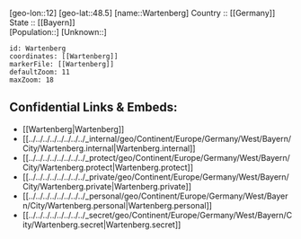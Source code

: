 ﻿---
location: [48.5,12] 
mapzoom: [7,12] 
mapmarker: city 
type: City
tags:
- geo/City


SpocWebEntityId: 35459
isDeleted: false
confidential: public

---
[geo-lon::12] 
[geo-lat::48.5] 
[name::Wartenberg] 
Country :: [[Germany]]  
State :: [[Bayern]]  
[Population::] 
[Unknown::] 


```leaflet
id: Wartenberg
coordinates: [[Wartenberg]] 
markerFile: [[Wartenberg]] 
defaultZoom: 11 
maxZoom: 18
```


## Confidential Links & Embeds: 
- [[Wartenberg|Wartenberg]]  
- [[../../../../../../../../_internal/geo/Continent/Europe/Germany/West/Bayern/City/Wartenberg.internal|Wartenberg.internal]] 
- [[../../../../../../../../_protect/geo/Continent/Europe/Germany/West/Bayern/City/Wartenberg.protect|Wartenberg.protect]] 
- [[../../../../../../../../_private/geo/Continent/Europe/Germany/West/Bayern/City/Wartenberg.private|Wartenberg.private]] 
- [[../../../../../../../../_personal/geo/Continent/Europe/Germany/West/Bayern/City/Wartenberg.personal|Wartenberg.personal]] 
- [[../../../../../../../../_secret/geo/Continent/Europe/Germany/West/Bayern/City/Wartenberg.secret|Wartenberg.secret]] 

